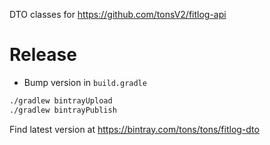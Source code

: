 DTO classes for https://github.com/tonsV2/fitlog-api

# Release
* Bump version in `build.gradle`
```bash
./gradlew bintrayUpload
./gradlew bintrayPublish
```

Find latest version at https://bintray.com/tons/tons/fitlog-dto
